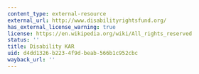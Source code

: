 ```yaml
---
content_type: external-resource
external_url: http://www.disabilityrightsfund.org/
has_external_license_warning: true
license: https://en.wikipedia.org/wiki/All_rights_reserved
status: ''
title: Disability KAR
uid: d4dd1326-b223-4f9d-beab-566b1c952cbc
wayback_url: ''
---
```

